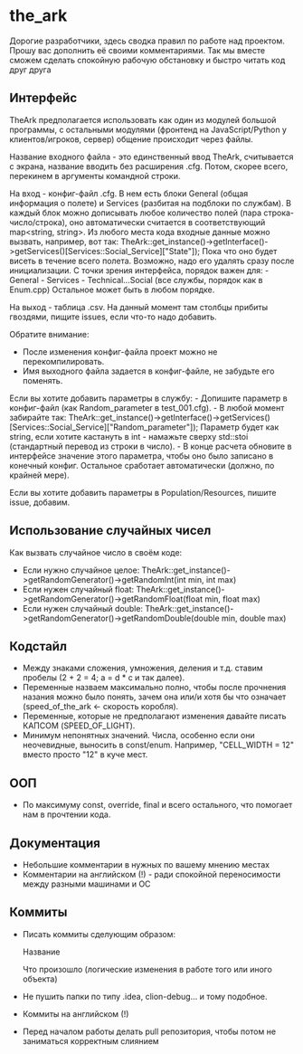 # the_ark
Дорогие разработчики, здесь сводка правил по работе над проектом.
Прошу вас дополнить её своими комментариями.
Так мы вместе сможем сделать спокойную рабочую обстановку и быстро читать код друг друга

## Интерфейс
TheArk предполагается использовать как один из модулей большой программы, 
с остальными модулями (фронтенд на JavaScript/Python у клиентов/игроков, сервер)
общение происходит через файлы.

Название входного файла - это единственный ввод TheArk, считывается с экрана, название вводить без расширения .cfg.
Потом, скорее всего, перекинем в аргументы командной строки.

На вход - конфиг-файл .cfg. 
В нем есть блоки General (общая информация о полете) и Services (разбитая на подблоки по службам).
В каждый блок можно дописывать любое количество полей (пара строка-число/строка), оно автоматически считается в соответствующий map<string, string>.
Из любого места кода входные данные можно вызвать, например, вот так: 
TheArk::get_instance()->getInterface()->getServices()[Services::Social_Service]["State"]);
Пока что оно будет висеть в течение всего полета. Возможно, надо его удалять сразу после инициализации.
С точки зрения интерфейса, порядок важен для:
	- General
	- Services
	- Technical...Social (все службы, порядок как в Enum.cpp)
Остальное может быть в любом порядке.

На выход - таблица .csv. 
На данный момент там столбцы прибиты гвоздями, пищите issues, если что-то надо добавить.

Обратите внимание:
- После изменения конфиг-файла проект можно не перекомпилировать.
- Имя выходного файла задается в конфиг-файле, не забудьте его поменять.

Если вы хотите добавить параметры в службу:
	- Допишите параметр в конфиг-файл (как Random_parameter в test_001.cfg).
	- В любой момент забирайте так: TheArk::get_instance()->getInterface()->getServices()[Services::Social_Service]["Random_parameter"]);
	Параметр будет как string, если хотите кастануть в int - намажьте сверху std::stoi (стандартный перевод из строки в число).
	- В конце расчета обновите в интерфейсе значение этого параметра, чтобы оно было записано в конечный конфиг. 
Остальное сработает автоматически (должно, по крайней мере).

Если вы хотите добавить параметры в Population/Resources, пишите issue, добавим.

## Использование случайных чисел
Как вызвать случайное число в своём коде:
- Если нужно случайное целое:
  TheArk::get_instance()->getRandomGenerator()->getRandomInt(int min, int max)
- Если нужен случайный float:
  TheArk::get_instance()->getRandomGenerator()->getRandomFloat(float min, float max)
- Если нужен случайный double:
  TheArk::get_instance()->getRandomGenerator()->getRandomDouble(double min, double max)  

## Кодстайл
- Между знаками сложения, умножения, деления и т.д. ставим пробелы
	(2 + 2 = 4; a = d * c и так далее).
- Переменные назваем максимально полно, чтобы после прочнения назания можно было понять, зачем она
или/и хотя бы что означает
	(speed_of_the_ark <- скорость коробля).
- Переменные, которые не предполагают изменения давайте писать КАПСОМ
	(SPEED_OF_LIGHT).
- Минимум непонятных значений. Числа, особенно если они неочевидные, выносить в const/enum. Например, "CELL_WIDTH = 12" вместо просто "12" в куче мест.	
	
## ООП
- По максимуму const, override, final и всего остального, что помогает нам в прочтении кода.

## Документация
- Небольшие комментарии в нужных по вашему мнению местах
- Комментарии на английском (!) - ради спокойной переносимости между разными машинами и ОС

## Коммиты
- Писать коммиты сделующим образом:

	Название
	
	Что произошло (логические изменения в работе того или иного объекта)
	
- Не пушить папки по типу .idea, clion-debug... и тому подобное.
- Коммиты на английском (!)
- Перед началом работы делать pull репозитория, чтобы потом не заниматься корректным слиянием 


